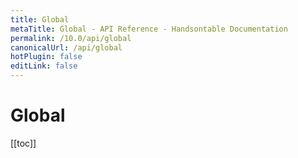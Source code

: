 ```yaml
---
title: Global
metaTitle: Global - API Reference - Handsontable Documentation
permalink: /10.0/api/global
canonicalUrl: /api/global
hotPlugin: false
editLink: false
---
```


# Global

[[toc]]

